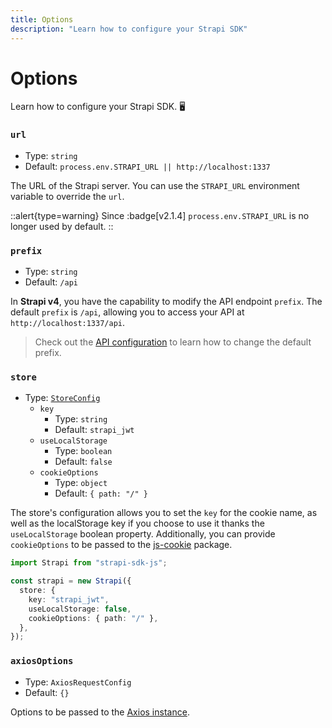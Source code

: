 ```yaml
---
title: Options
description: "Learn how to configure your Strapi SDK"
---
```


# Options

Learn how to configure your Strapi SDK. 🖥

### `url`

- Type: `string`
- Default: `process.env.STRAPI_URL || http://localhost:1337`

The URL of the Strapi server. You can use the `STRAPI_URL` environment variable to override the `url`.

::alert{type=warning}
Since :badge[v2.1.4] `process.env.STRAPI_URL` is no longer used by default.
::

### `prefix`

- Type: `string`
- Default: `/api`

In **Strapi v4**, you have the capability to modify the API endpoint `prefix`. The default `prefix` is `/api`, allowing you to access your API at `http://localhost:1337/api`.

> Check out the [API configuration](https://docs.strapi.io/dev-docs/configurations/api#api-configuration) to learn how to change the default prefix.

### `store`

- Type: [`StoreConfig`](types#storeconfig)
  - `key`
    - Type: `string`
    - Default: `strapi_jwt`
  - `useLocalStorage`
    - Type: `boolean`
    - Default: `false`
  - `cookieOptions`
    - Type: `object`
    - Default: `{ path: "/" }`

The store's configuration allows you to set the `key` for the cookie name, as well as the localStorage key if you choose to use it thanks the `useLocalStorage` boolean property. Additionally, you can provide `cookieOptions` to be passed to the [js-cookie](https://github.com/jshttp/cookie#options-1) package.

```ts
import Strapi from "strapi-sdk-js";

const strapi = new Strapi({
  store: {
    key: "strapi_jwt",
    useLocalStorage: false,
    cookieOptions: { path: "/" },
  },
});
```

### `axiosOptions`

- Type: `AxiosRequestConfig`
- Default: `{}`

Options to be passed to the [Axios instance](https://github.com/axios/axios#request-config).
